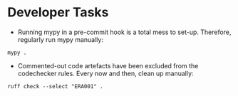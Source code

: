 # Developer Tasks

- Running mypy in a pre-commit hook is a total mess to set-up. Therefore, regularly run mypy manually:
```
mypy .
```

- Commented-out code artefacts have been excluded from the codechecker rules. Every now and then, clean up manually:
```
ruff check --select "ERA001" .
```
